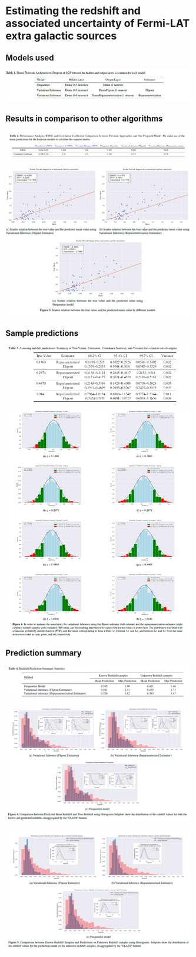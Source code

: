 
# Estimating the redshift and associated uncertainty of Fermi-LAT extra galactic sources


## Models used

![](./pics/models_used.png)


## Results in comparison to other algorithms


![](./pics/results_table.png)



![](./pics/scatter_plots.png)


## Sample predictions


![](./pics/sample_prectictions_table.png)


![](./pics/sample_predictions_figure.png)


## Prediction summary


![](./pics/prediction_stats_table.png)


![](./pics/prediction_stats_figure_1.png)


![](./pics/prediction_stats_figure_2.png)